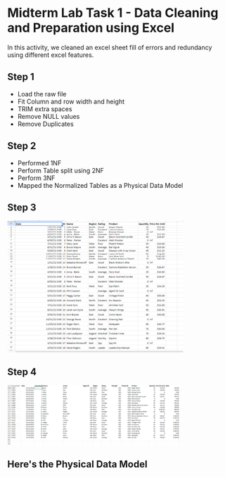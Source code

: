 
# Midterm Lab Task 1 - Data Cleaning and Preparation using Excel
In this activity, we cleaned an excel sheet fill of errors and redundancy using different excel features.
## Step 1
- Load the raw file
- Fit Column and row width and height
- TRIM extra spaces
- Remove NULL values
- Remove Duplicates
## Step 2
- Performed 1NF
- Perform Table split using 2NF
- Perform 3NF
- Mapped the Normalized Tables as a Physical Data Model
## Step 3
<img src="images/DataRAW.png" alt="Alt Text" Width="400" heigth="300">

## Step 4
<img src="images/DataNOR.png" alt="Alt Text" Width="400" heigth="300">

## Here's the Physical Data Model
